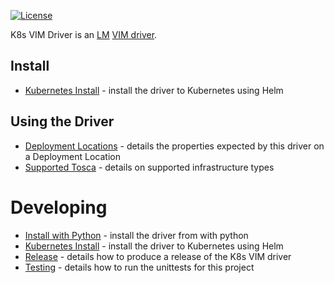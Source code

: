 [![License](https://img.shields.io/badge/License-Apache%202.0-blue.svg)](https://opensource.org/licenses/Apache-2.0)

K8s VIM Driver is an [LM](http://servicelifecyclemanager.com/2.1.0/) [VIM driver](http://servicelifecyclemanager.com/2.1.0/reference/lm-api/api-definition/vim-drivers/).

## Install

- [Kubernetes Install](./docs/install_with_helm.md) - install the driver to Kubernetes using Helm

## Using the Driver

- [Deployment Locations](./docs/deployment_locations.md) - details the properties expected by this driver on a Deployment Location
- [Supported Tosca](./docs/supported_tosca.md) - details on supported infrastructure types

# Developing

- [Install with Python](./developer_docs/install_src_with_python.md) - install the driver from with python
- [Kubernetes Install](./developer_docs/install_src_with_helm.md) - install the driver to Kubernetes using Helm
- [Release](./developer_docs/release.md) - details how to produce a release of the K8s VIM driver
- [Testing](./developer_docs/testing.md) - details how to run the unittests for this project

